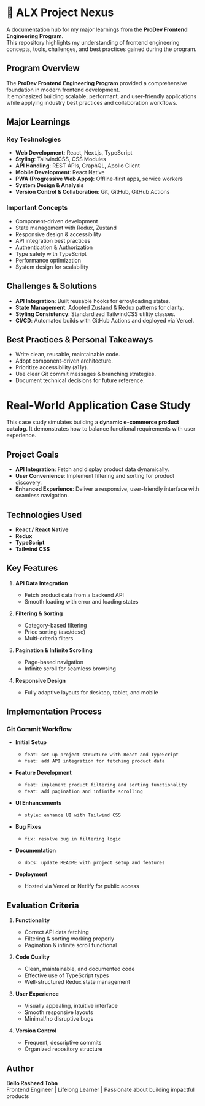 # 🚀 ALX Project Nexus

A documentation hub for my major learnings from the **ProDev Frontend Engineering Program**.  
This repository highlights my understanding of frontend engineering concepts, tools, challenges, and best practices gained during the program.

## Program Overview

The **ProDev Frontend Engineering Program** provided a comprehensive foundation in modern frontend development.  
It emphasized building scalable, performant, and user-friendly applications while applying industry best practices and collaboration workflows.

## Major Learnings

### Key Technologies
- **Web Development**: React, Next.js, TypeScript
- **Styling**: TailwindCSS, CSS Modules
- **API Handling**: REST APIs, GraphQL, Apollo Client
- **Mobile Development**: React Native
- **PWA (Progressive Web Apps)**: Offline-first apps, service workers
- **System Design & Analysis**
- **Version Control & Collaboration**: Git, GitHub, GitHub Actions

### Important Concepts
- Component-driven development
- State management with Redux, Zustand
- Responsive design & accessibility
- API integration best practices
- Authentication & Authorization
- Type safety with TypeScript
- Performance optimization
- System design for scalability

## Challenges & Solutions
- **API Integration**: Built reusable hooks for error/loading states.
- **State Management**: Adopted Zustand & Redux patterns for clarity.
- **Styling Consistency**: Standardized TailwindCSS utility classes.
- **CI/CD**: Automated builds with GitHub Actions and deployed via Vercel.

## Best Practices & Personal Takeaways
- Write clean, reusable, maintainable code.
- Adopt component-driven architecture.
- Prioritize accessibility (a11y).
- Use clear Git commit messages & branching strategies.
- Document technical decisions for future reference.

# Real-World Application Case Study

This case study simulates building a **dynamic e-commerce product catalog**. It demonstrates how to balance functional requirements with user experience.

## Project Goals
- **API Integration**: Fetch and display product data dynamically.
- **User Convenience**: Implement filtering and sorting for product discovery.
- **Enhanced Experience**: Deliver a responsive, user-friendly interface with seamless navigation.

## Technologies Used
- **React / React Native**
- **Redux**
- **TypeScript**
- **Tailwind CSS**

## Key Features
1. **API Data Integration**  
   - Fetch product data from a backend API  
   - Smooth loading with error and loading states  

2. **Filtering & Sorting**  
   - Category-based filtering  
   - Price sorting (asc/desc)  
   - Multi-criteria filters  

3. **Pagination & Infinite Scrolling**  
   - Page-based navigation  
   - Infinite scroll for seamless browsing  

4. **Responsive Design**  
   - Fully adaptive layouts for desktop, tablet, and mobile  

## Implementation Process

### Git Commit Workflow
- **Initial Setup**  
  - `feat: set up project structure with React and TypeScript`  
  - `feat: add API integration for fetching product data`

- **Feature Development**  
  - `feat: implement product filtering and sorting functionality`  
  - `feat: add pagination and infinite scrolling`

- **UI Enhancements**  
  - `style: enhance UI with Tailwind CSS`

- **Bug Fixes**  
  - `fix: resolve bug in filtering logic`

- **Documentation**  
  - `docs: update README with project setup and features`

- **Deployment**  
  - Hosted via Vercel or Netlify for public access  

## Evaluation Criteria

1. **Functionality**
   - Correct API data fetching
   - Filtering & sorting working properly
   - Pagination & infinite scroll functional  

2. **Code Quality**
   - Clean, maintainable, and documented code
   - Effective use of TypeScript types
   - Well-structured Redux state management  

3. **User Experience**
   - Visually appealing, intuitive interface
   - Smooth responsive layouts
   - Minimal/no disruptive bugs  

4. **Version Control**
   - Frequent, descriptive commits
   - Organized repository structure  

## Author
**Bello Rasheed Toba**  
Frontend Engineer | Lifelong Learner | Passionate about building impactful products

